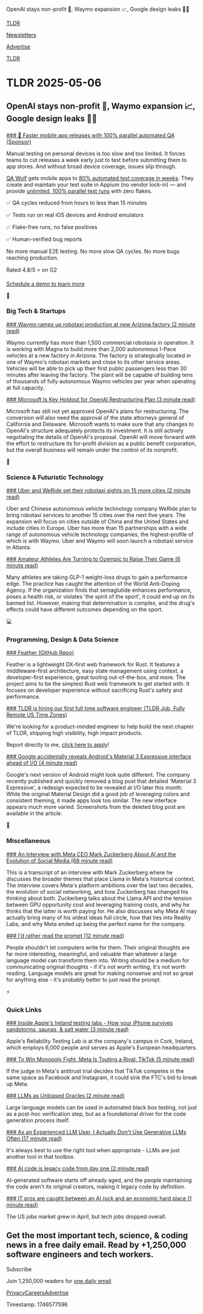 OpenAI stays non-profit 🤖, Waymo expansion 📈, Google design leaks 🧑‍🎨

[TLDR](/)

[Newsletters](/newsletters)

[Advertise](https://advertise.tldr.tech/)

[TLDR](/)

# TLDR 2025-05-06

## OpenAI stays non-profit 🤖, Waymo expansion 📈, Google design leaks 🧑‍🎨

### 

[### 🚀 Faster mobile app releases with 100% parallel automated QA (Sponsor)](https://www.qawolf.com?utm_source=tldr&amp;utm_medium=newsletter&amp;utm_campaign=ACQ_All_Demo_Conversions__NewsletterAudience_-_Newsletter_FasterMobileAppReleases_20250506-None_Experiment-FALSE&amp;utm_term=headline-FasterMobileAppReleasesWith100PercentParallelAutomatedQA&amp;utm_content=FasterMobileReleases_ScheduleADemo_None_Headline%3AFasterMobileAppReleasesWith100PercentParallelAutomatedQA____Newsletter-PrimaryPlacement_20250506_v1_)

Manual testing on personal devices is too slow and too limited. It forces teams to cut releases a week early just to test before submitting them to app stores. And without broad device coverage, issues slip through.

[QA Wolf](https://www.qawolf.com?utm_source=tldr&utm_medium=newsletter&utm_campaign=ACQ_All_Demo_Conversions__NewsletterAudience_-_Newsletter_FasterMobileAppReleases_20250506-None_Experiment-FALSE&utm_term=body-QAWolf&utm_content=FasterMobileReleases_ScheduleADemo_None_Headline%3AFasterMobileAppReleasesWith100PercentParallelAutomatedQA____Newsletter-PrimaryPlacement_20250506_v1_) gets mobile apps to [80% automated test coverage in weeks](https://www.qawolf.com/how-it-works?utm_source=tldr&utm_medium=newsletter&utm_campaign=ACQ_All_Demo_Conversions__NewsletterAudience_-_Newsletter_FasterMobileAppReleases_20250506-None_Experiment-FALSE&utm_term=body-80PercentAutomatedTestCoverage&utm_content=FasterMobileReleases_ScheduleADemo_None_Headline%3AFasterMobileAppReleasesWith100PercentParallelAutomatedQA____Newsletter-PrimaryPlacement_20250506_v1_). They create and maintain your test suite in Appium (no vendor lock-in) — and provide [unlimited, 100% parallel test runs](https://www.qawolf.com/how-it-works?utm_source=tldr&utm_medium=newsletter&utm_campaign=ACQ_All_Demo_Conversions__NewsletterAudience_-_Newsletter_FasterMobileAppReleases_20250506-None_Experiment-FALSE&utm_term=body-Unlimited100PercentParallelTestRuns&utm_content=FasterMobileReleases_ScheduleADemo_None_Headline%3AFasterMobileAppReleasesWith100PercentParallelAutomatedQA____Newsletter-PrimaryPlacement_20250506_v1_) with zero flakes.

✅ QA cycles reduced from hours to less than 15 minutes

✅ Tests run on real iOS devices and Android emulators

✅ Flake-free runs, no false positives

✅ Human-verified bug reports

No more manual E2E testing. No more slow QA cycles. No more bugs reaching production.

Rated 4.8/5 ⭐ on G2

[Schedule a demo to learn more](https://www.qawolf.com?utm_source=tldr&utm_medium=newsletter&utm_campaign=ACQ_All_Demo_Conversions__NewsletterAudience_-_Newsletter_FasterMobileAppReleases_20250506-None_Experiment-FALSE&utm_term=cta-ScheduleADemoToLearnMore&utm_content=FasterMobileReleases_ScheduleADemo_None_Headline%3AFasterMobileAppReleasesWith100PercentParallelAutomatedQA____Newsletter-PrimaryPlacement_20250506_v1_)

📱

### Big Tech & Startups

[### Waymo ramps up robotaxi production at new Arizona factory (2 minute read)](https://techcrunch.com/2025/05/05/waymo-ramps-up-robotaxi-production-at-new-arizona-factory/?utm_source=tldrnewsletter)

Waymo currently has more than 1,500 commercial robotaxis in operation. It is working with Magna to build more than 2,000 autonomous I-Pace vehicles at a new factory in Arizona. The factory is strategically located in one of Waymo's robotaxi markets and close to its other service areas. Vehicles will be able to pick up their first public passengers less than 30 minutes after leaving the factory. The plant will be capable of building tens of thousands of fully autonomous Waymo vehicles per year when operating at full capacity.

[### Microsoft Is Key Holdout for OpenAI Restructuring Plan (3 minute read)](https://www.bloomberg.com/news/articles/2025-05-05/microsoft-said-to-be-key-holdout-for-openai-restructuring-plan?accessToken=eyJhbGciOiJIUzI1NiIsInR5cCI6IkpXVCJ9.eyJzb3VyY2UiOiJTdWJzY3JpYmVyR2lmdGVkQXJ0aWNsZSIsImlhdCI6MTc0NjQ5MzM1MSwiZXhwIjoxNzQ3MDk4MTUxLCJhcnRpY2xlSWQiOiJTVlQxSTJEV0xVNjgwMCIsImJjb25uZWN0SWQiOiJFQTExNDNDNTM4NEE0RUY5QTg5RjJEN0IxMTg2MzcwOSJ9.C_FgUAAUnYuOjFkOcQZwaEz1FKVx5IQRA2YGJTvw20I&amp;utm_source=tldrnewsletter)

Microsoft has still not yet approved OpenAI's plans for restructuring. The conversion will also need the approval of the state attorneys general of California and Delaware. Microsoft wants to make sure that any changes to OpenAI's structure adequately protects its investment. It is still actively negotiating the details of OpenAI's proposal. OpenAI will move forward with the effort to restructure its for-profit division as a public benefit corporation, but the overall business will remain under the control of its nonprofit.

🚀

### Science & Futuristic Technology

[### Uber and WeRide set their robotaxi sights on 15 more cities (2 minute read)](https://techcrunch.com/2025/05/05/uber-and-weride-set-their-robotaxi-sights-on-15-more-cities/?utm_source=tldrnewsletter)

Uber and Chinese autonomous vehicle technology company WeRide plan to bring robotaxi services to another 15 cities over the next five years. The expansion will focus on cities outside of China and the United States and include cities in Europe. Uber has more than 15 partnerships with a wide range of autonomous vehicle technology companies, the highest-profile of which is with Waymo. Uber and Waymo will soon launch a robotaxi service in Atlanta.

[### Amateur Athletes Are Turning to Ozempic to Raise Their Game (6 minute read)](https://www.wsj.com/health/wellness/ozempic-amateur-athletes-3fc9e0bf?st=YAmZu1&reflink=desktopwebshare_permalink&utm_source=tldrnewsletter)

Many athletes are taking GLP-1 weight-loss drugs to gain a performance edge. The practice has caught the attention of the World Anti-Doping Agency. If the organization finds that semaglutide enhances performance, poses a health risk, or violates 'the spirit of the sport', it could end up on its banned list. However, making that determination is complex, and the drug's effects could have different outcomes depending on the sport.

💻

### Programming, Design & Data Science

[### Feather (GitHub Repo)](https://github.com/BersisSe/feather?utm_source=tldrnewsletter)

Feather is a lightweight DX-first web framework for Rust. It features a middleware-first architecture, easy state management using context, a developer-first experience, great tooling out-of-the-box, and more. The project aims to be the simplest Rust web framework to get started with. It focuses on developer experience without sacrificing Rust's safety and performance.

[### TLDR is hiring our first full time software engineer (TLDR Job, Fully Remote US Time Zones)](https://jobs.ashbyhq.com/tldr.tech/c6705bd9-87e7-42ef-b2e9-eda89c484f37?utm_source=tldrnewsletter)

We're looking for a product-minded engineer to help build the next chapter of TLDR, shipping high visibility, high impact products.

Report directly to me, [click here to apply](https://jobs.ashbyhq.com/tldr.tech/c6705bd9-87e7-42ef-b2e9-eda89c484f37?utm_source=tldrnewsletter)!

[### Google accidentally reveals Android's Material 3 Expressive interface ahead of I/O (4 minute read)](https://arstechnica.com/gadgets/2025/05/google-accidentally-reveals-androids-material-3-expressive-interface-ahead-of-i-o/?utm_source=tldrnewsletter)

Google's next version of Android might look quite different. The company recently published and quickly removed a blog post that detailed 'Material 3 Expressive', a redesign expected to be revealed at I/O later this month. While the original Material Design did a good job of leveraging colors and consistent theming, it made apps look too similar. The new interface appears much more varied. Screenshots from the deleted blog post are available in the article.

🎁

### Miscellaneous

[### An Interview with Meta CEO Mark Zuckerberg About AI and the Evolution of Social Media (68 minute read)](https://stratechery.com/2025/an-interview-with-meta-ceo-mark-zuckerberg-about-ai-and-the-evolution-of-social-media/?utm_source=tldrnewsletter)

This is a transcript of an interview with Mark Zuckerberg where he discusses the broader themes that place Llama in Meta's historical context. The interview covers Meta's platform ambitions over the last two decades, the evolution of social networking, and how Zuckerberg has changed his thinking about both. Zuckerberg talks about the Llama API and the tension between GPU opportunity cost and leveraging training costs, and why he thinks that the latter is worth paying for. He also discusses why Meta AI may actually bring many of his oldest ideas full circle, how that ties into Reality Labs, and why Meta ended up being the perfect name for the company.

[### I'd rather read the prompt (12 minute read)](https://claytonwramsey.com/blog/prompt/?utm_source=tldrnewsletter)

People shouldn't let computers write for them. Their original thoughts are far more interesting, meaningful, and valuable than whatever a large language model can transform them into. Writing should be a medium for communicating original thoughts - if it's not worth writing, it's not worth reading. Language models are great for making nonsense and not so great for anything else - it's probably better to just read the prompt.

⚡

### Quick Links

[### Inside Apple's Ireland testing labs - How your iPhone survives sandstorms, saunas, & salt water (3 minute read)](https://appleinsider.com/articles/25/05/05/inside-apples-ireland-testing-labs---how-your-iphone-survives-sandstorms-saunas-salt-water?utm_medium=rss&amp;utm_source=tldrnewsletter)

Apple's Reliability Testing Lab is at the company's campus in Cork, Ireland, which employs 6,000 people and serves as Apple's European headquarters.

[### To Win Monopoly Fight, Meta Is Touting a Rival: TikTok (5 minute read)](https://www.wsj.com/tech/meta-antitrust-trial-tiktok-80b23087?st=HCFd1s&reflink=desktopwebshare_permalink&utm_source=tldrnewsletter)

If the judge in Meta's antitrust trial decides that TikTok competes in the same space as Facebook and Instagram, it could sink the FTC's bid to break up Meta.

[### LLMs as Unbiased Oracles (2 minute read)](https://jazzberry.ai/blog/test-generation-as-the-foundation?utm_source=tldrnewsletter)

Large language models can be used in automated black box testing, not just as a post-hoc verification step, but as a foundational driver for the code generation process itself.

[### As an Experienced LLM User, I Actually Don't Use Generative LLMs Often (17 minute read)](https://minimaxir.com/2025/05/llm-use/?utm_source=tldrnewsletter)

It's always best to use the right tool when appropriate - LLMs are just another tool in that toolbox.

[### AI code is legacy code from day one (2 minute read)](https://text-incubation.com/AI+code+is+legacy+code+from+day+one?utm_source=tldrnewsletter)

AI-generated software starts off already aged, and the people maintaining the code aren't its original creators, making it legacy code by definition.

[### IT pros are caught between an AI rock and an economic hard place (1 minute read)](https://www.theregister.com/2025/05/05/between_the_ai_rock_and/?utm_source=tldrnewsletter)

The US jobs market grew in April, but tech jobs dropped overall.

## Get the most important tech, science, & coding news in a free daily email. Read by +1,250,000 software engineers and tech workers.

Subscribe

Join 1,250,000 readers for [one daily email](/api/latest/tech)

[Privacy](/privacy)[Careers](https://jobs.ashbyhq.com/tldr.tech)[Advertise](/tech/advertise)

Timestamp: 1746577596